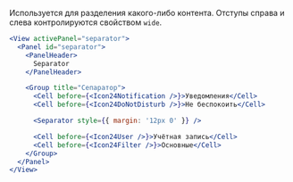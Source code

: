 Используется для разделения какого-либо контента. Отступы справа и слева контролируются свойством `wide`.

```jsx
<View activePanel="separator">
  <Panel id="separator">
    <PanelHeader>
      Separator
    </PanelHeader>

    <Group title="Сепаратор">
      <Cell before={<Icon24Notification />}>Уведомления</Cell>
      <Cell before={<Icon24DoNotDisturb />}>Не беспокоить</Cell>

      <Separator style={{ margin: '12px 0' }} />

      <Cell before={<Icon24User />}>Учётная запись</Cell>
      <Cell before={<Icon24Filter />}>Основные</Cell>
    </Group>
  </Panel>
</View>
```
